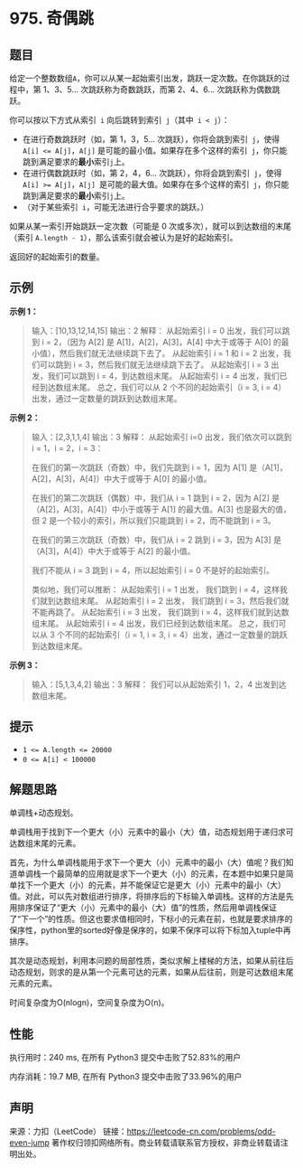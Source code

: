 # 975. 奇偶跳

## 题目

给定一个整数数组`A`，你可以从某一起始索引出发，跳跃一定次数。在你跳跃的过程中，第 1、3、5... 次跳跃称为奇数跳跃，而第 2、4、6... 次跳跃称为偶数跳跃。

你可以按以下方式从索引` i` 向后跳转到索引` j`（其中` i < j`）：

* 在进行奇数跳跃时（如，第 1，3，5... 次跳跃），你将会跳到索引` j`，使得 `A[i] <= A[j]`，`A[j]` 是可能的最小值。如果存在多个这样的索引` j`，你只能跳到满足要求的**最小**索引` j `上。
* 在进行偶数跳跃时（如，第 2，4，6... 次跳跃），你将会跳到索引` j`，使得` A[i] >= A[j]`，`A[j] `是可能的最大值。如果存在多个这样的索引` j`，你只能跳到满足要求的**最小**索引` j `上。
* （对于某些索引` i`，可能无法进行合乎要求的跳跃。）

如果从某一索引开始跳跃一定次数（可能是 0 次或多次），就可以到达数组的末尾（索引 `A.length - 1`），那么该索引就会被认为是好的起始索引。

返回好的起始索引的数量。

## 示例

**示例 1：**

> 输入：[10,13,12,14,15]
> 输出：2
> 解释： 
> 从起始索引 i = 0 出发，我们可以跳到 i = 2，（因为 A[2] 是 A[1]，A[2]，A[3]，A[4] 中大于或等于 A[0] 的最小值），然后我们就无法继续跳下去了。
> 从起始索引 i = 1 和 i = 2 出发，我们可以跳到 i = 3，然后我们就无法继续跳下去了。
> 从起始索引 i = 3 出发，我们可以跳到 i = 4，到达数组末尾。
>从起始索引 i = 4 出发，我们已经到达数组末尾。
> 总之，我们可以从 2 个不同的起始索引（i = 3, i = 4）出发，通过一定数量的跳跃到达数组末尾。

**示例 2：**

> 输入：[2,3,1,1,4]
> 输出：3
> 解释：
> 从起始索引 i=0 出发，我们依次可以跳到 i = 1，i = 2，i = 3：
>
> 在我们的第一次跳跃（奇数）中，我们先跳到 i = 1，因为 A[1] 是（A[1]，A[2]，A[3]，A[4]）中大于或等于 A[0] 的最小值。
>
> 在我们的第二次跳跃（偶数）中，我们从 i = 1 跳到 i = 2，因为 A[2] 是（A[2]，A[3]，A[4]）中小于或等于 A[1] 的最大值。A[3] 也是最大的值，但 2 是一个较小的索引，所以我们只能跳到 i = 2，而不能跳到 i = 3。
>
> 在我们的第三次跳跃（奇数）中，我们从 i = 2 跳到 i = 3，因为 A[3] 是（A[3]，A[4]）中大于或等于 A[2] 的最小值。
>
> 我们不能从 i = 3 跳到 i = 4，所以起始索引 i = 0 不是好的起始索引。
>
> 类似地，我们可以推断：
> 从起始索引 i = 1 出发， 我们跳到 i = 4，这样我们就到达数组末尾。
> 从起始索引 i = 2 出发， 我们跳到 i = 3，然后我们就不能再跳了。
> 从起始索引 i = 3 出发， 我们跳到 i = 4，这样我们就到达数组末尾。
> 从起始索引 i = 4 出发，我们已经到达数组末尾。
> 总之，我们可以从 3 个不同的起始索引（i = 1, i = 3, i = 4）出发，通过一定数量的跳跃到达数组末尾。
>

**示例 3：**

> 输入：[5,1,3,4,2]
> 输出：3
> 解释： 
> 我们可以从起始索引 1，2，4 出发到达数组末尾。

## 提示

* `1 <= A.length <= 20000`
* `0 <= A[i] < 100000`

## 解题思路

单调栈+动态规划。

单调栈用于找到下一个更大（小）元素中的最小（大）值，动态规划用于递归求可达数组末尾的元素。

首先，为什么单调栈能用于求下一个更大（小）元素中的最小（大）值呢？我们知道单调栈一个最简单的应用就是求下一个更大（小）的元素，在本题中如果只是简单找下一个更大（小）的元素，并不能保证它是更大（小）元素中的最小（大）值。对此，可以先对数组进行排序，将排序后的下标输入单调栈。这样的方法是先用排序保证了“更大（小）元素中的最小（大）值”的性质，然后用单调栈保证了“下一个”的性质。但这也要求值相同时，下标小的元素在前，也就是要求排序的保序性，python里的sorted好像是保序的，如果不保序可以将下标加入tuple中再排序。

其次是动态规划，利用本问题的局部性质，类似求解上楼梯的方法，如果从前往后动态规划，则求的是从第一个元素可达的元素，如果从后往前，则是可达数组末尾元素的元素。

时间复杂度为O(nlogn)，空间复杂度为O(n)。

## 性能

执行用时：240 ms, 在所有 Python3 提交中击败了52.83%的用户

内存消耗：19.7 MB, 在所有 Python3 提交中击败了33.96%的用户

## 声明

来源：力扣（LeetCode）
链接：https://leetcode-cn.com/problems/odd-even-jump
著作权归领扣网络所有。商业转载请联系官方授权，非商业转载请注明出处。